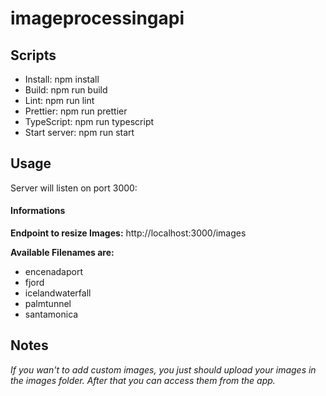 # imageprocessingapi

## Scripts
- Install: npm install
- Build: npm run build
- Lint: npm run lint
- Prettier: npm run prettier
- TypeScript: npm run typescript
- Start server: npm run start

## Usage

Server will listen on port 3000:

#### Informations

**Endpoint to resize Images:** http://localhost:3000/images 

**Available Filenames are:** 
* encenadaport 
* fjord 
* icelandwaterfall 
* palmtunnel 
* santamonica

## Notes
*If you wan't to add custom images, you just should upload your images in the images folder. After that you 
can access them from the app.* 